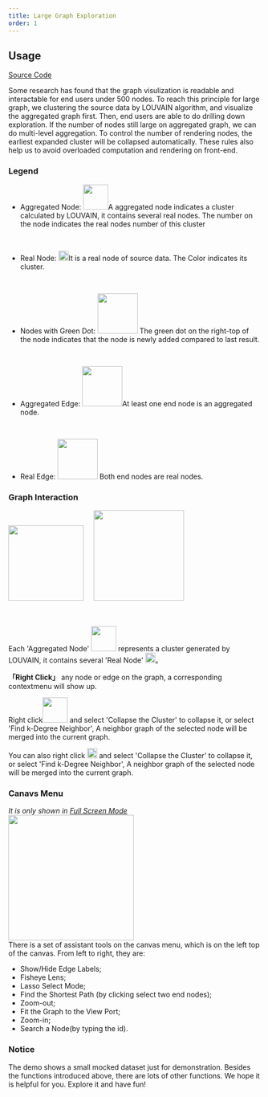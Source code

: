 ```yaml
---
title: Large Graph Exploration
order: 1
---
```


## Usage

<a className='description' href='https://github.com/antvis/g6' target='_blanck'>Source Code</a>

Some research has found that the graph visulization is readable and interactable for end users under 500 nodes. To reach this principle for large graph, we clustering the source data by LOUVAIN algorithm, and visualize the aggregated graph first. Then, end users are able to do drilling down exploration. If the number of nodes still large on aggregated graph, we can do multi-level aggregation. To control the number of rendering nodes, the earliest expanded cluster will be collapsed automatically. These rules also help us to avoid overloaded computation and rendering on front-end.

### Legend
- Aggregated Node: <img src='https://gw.alipayobjects.com/mdn/rms_f8c6a0/afts/img/A*1y4AS7ucVXMAAAAAAAAAAAAAARQnAQ' width=50  style='min-width: 10px' />A aggregated node indicates a cluster calculated by LOUVAIN, it contains several real nodes. The number on the node indicates the real nodes number of this cluster
<br />

- Real Node: <img src='https://gw.alipayobjects.com/mdn/rms_f8c6a0/afts/img/A*IOgvSLWF1IQAAAAAAAAAAAAAARQnAQ' width=20 style='min-width: 10px' />It is a real node of source data. The Color indicates its cluster.
<br />

- Nodes with Green Dot: <img src='https://gw.alipayobjects.com/mdn/rms_f8c6a0/afts/img/A*EdtxSYsEeeQAAAAAAAAAAAAAARQnAQ' width=80 style='min-width: 10px' /> The green dot on the right-top of the node indicates that the node is newly added compared to last result.
<br />

- Aggregated Edge: <img src='https://gw.alipayobjects.com/mdn/rms_f8c6a0/afts/img/A*WG4sQaSj00QAAAAAAAAAAAAAARQnAQ' width=80 style='min-width: 10px' />At least one end node is an aggregated node.
<br />

- Real Edge: <img src='https://gw.alipayobjects.com/mdn/rms_f8c6a0/afts/img/A*sIHZRZSh_jAAAAAAAAAAAAAAARQnAQ' width=80 style='min-width: 10px' /> Both end nodes are real nodes.

### Graph Interaction

<img src='https://gw.alipayobjects.com/mdn/rms_f8c6a0/afts/img/A*IgoxQ7wfjCcAAAAAAAAAAAAAARQnAQ' width=150 style='min-width: 10px' />
&nbsp; &nbsp; <img src='https://gw.alipayobjects.com/mdn/rms_f8c6a0/afts/img/A*cCk4SrHVfDsAAAAAAAAAAAAAARQnAQ' width=180 style='min-width: 10px' />

<br /><br />
Each 'Aggregated Node' <img src='https://gw.alipayobjects.com/mdn/rms_f8c6a0/afts/img/A*1y4AS7ucVXMAAAAAAAAAAAAAARQnAQ' width=50  style='min-width: 10px' /> represents a cluster generated by LOUVAIN, it contains several 'Real Node'  <img src='https://gw.alipayobjects.com/mdn/rms_f8c6a0/afts/img/A*IOgvSLWF1IQAAAAAAAAAAAAAARQnAQ' width=20 style='min-width: 10px' />。

**「Right Click」** any node or edge on the graph, a corresponding contextmenu will show up.

Right click<img src='https://gw.alipayobjects.com/mdn/rms_f8c6a0/afts/img/A*1y4AS7ucVXMAAAAAAAAAAAAAARQnAQ' width=50 style='min-width: 10px' /> and select 'Collapse the Cluster' to collapse it, or select 'Find k-Degree Neighbor', A neighbor graph of the selected node will be merged into the current graph.

You can also right click <img src='https://gw.alipayobjects.com/mdn/rms_f8c6a0/afts/img/A*IOgvSLWF1IQAAAAAAAAAAAAAARQnAQ' width=20 style='min-width: 10px' /> and select 'Collapse the Cluster' to collapse it, or select 'Find k-Degree Neighbor', A neighbor graph of the selected node will be merged into the current graph.

### Canavs Menu
*It is only shown in [Full Screen Mode](/en/largegraph)*
<br />
<img src='https://gw.alipayobjects.com/mdn/rms_f8c6a0/afts/img/A*FKbFRIzj34EAAAAAAAAAAAAAARQnAQ' width=250 style='min-width: 10px' />
<br />
There is a set of assistant tools on the canvas menu, which is on the left top of the canvas. From left to right, they are:
<br />

- Show/Hide Edge Labels;
- Fisheye Lens;
- Lasso Select Mode;
- Find the Shortest Path (by clicking select two end nodes);
- Zoom-out;
- Fit the Graph to the View Port;
- Zoom-in;
- Search a Node(by typing the id).


### Notice
The demo shows a small mocked dataset just for demonstration. Besides the functions introduced above, there are lots of other functions. We hope it is helpful for you. Explore it and have fun!